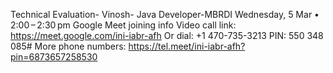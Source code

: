 Technical Evaluation- Vinosh- Java Developer-MBRDI
Wednesday, 5 Mar  •  2:00 – 2:30 pm
Google Meet joining info
Video call link: https://meet.google.com/ini-iabr-afh
Or dial: +1 470-735-3213 PIN: 550 348 085#
More phone numbers: https://tel.meet/ini-iabr-afh?pin=6873657258530